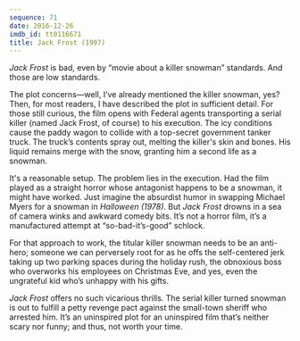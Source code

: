 ```yaml
---
sequence: 71
date: 2016-12-26
imdb_id: tt0116671
title: Jack Frost (1997)
---
```


_Jack Frost_ is bad, even by “movie about a killer snowman” standards. And those are low standards.

The plot concerns—well, I’ve already mentioned the killer snowman, yes? Then, for most readers, I have described the plot in sufficient detail. For those still curious, the film opens with Federal agents transporting a serial killer (named Jack Frost, of course) to his execution. The icy conditions cause the paddy wagon to collide with a top-secret government tanker truck. The truck’s contents spray out, melting the killer's skin and bones. His liquid remains merge with the snow, granting him a second life as a snowman.

It's a reasonable setup. The problem lies in the execution. Had the film played as a straight horror whose antagonist happens to be a snowman, it might have worked. Just imagine the absurdist humor in swapping Michael Myers for a snowman in _Halloween (1978)_. But _Jack Frost_ drowns in a sea of camera winks and awkward comedy bits. It’s not a horror film, it’s a manufactured attempt at “so-bad-it’s-good” schlock.

For that approach to work, the titular killer snowman needs to be an anti-hero; someone we can perversely root for as he offs the self-centered jerk taking up two parking spaces during the holiday rush, the obnoxious boss who overworks his employees on Christmas Eve, and yes, even the ungrateful kid who’s unhappy with his gifts.

_Jack Frost_ offers no such vicarious thrills. The serial killer turned snowman is out to fulfill a petty revenge pact against the small-town sheriff who arrested him. It’s an uninspired plot for an uninspired film that’s neither scary nor funny; and thus, not worth your time.